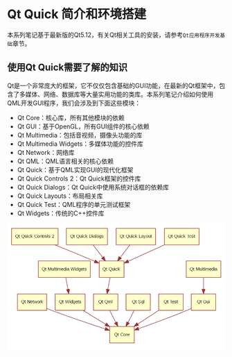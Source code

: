 # Qt Quick 简介和环境搭建

本系列笔记基于最新版的Qt5.12，有关Qt相关工具的安装，请参考`Qt应用程序开发基础`章节。

## 使用Qt Quick需要了解的知识

Qt是一个非常庞大的框架，它不仅仅包含基础的GUI功能，在最新的Qt框架中，包含了多媒体、网络、数据库等大量实用功能的类库。本系列笔记介绍如何使用QML开发GUI程序，我们会涉及到下面这些模块：

* Qt Core：核心库，所有其他模块的依赖
* Qt GUI：基于OpenGL，所有GUI组件的核心依赖
* Qt Multimedia：包括音视频，摄像头功能的库
* Qt Multimedia Widgets：多媒体功能的控件库
* Qt Network：网络库
* Qt QML：QML语言相关的核心依赖
* Qt Quick：基于QML实现GUI的现代化框架
* Qt Quick Controls 2：Qt Quick框架的控件库
* Qt Quick Dialogs：Qt Quick中使用系统对话框的依赖库
* Qt Quick Layouts：布局相关库
* Qt Quick Test：QML程序的单元测试框架
* Qt Widgets：传统的C++控件库

![](res/1.png)
